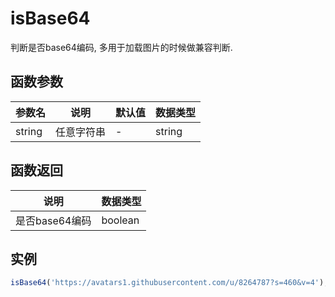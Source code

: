 # isBase64
判断是否base64编码, 多用于加载图片的时候做兼容判断.

## 函数参数 
| 参数名 | 说明 | 默认值 | 数据类型 |
| --- | --- | --- | --- |
| string | 任意字符串 | - |string|

## 函数返回
| 说明 | 数据类型 |
| --- | --- |
| 是否base64编码 | boolean |

## 实例 
``` javascript
isBase64('https://avatars1.githubusercontent.com/u/8264787?s=460&v=4'); // false
```
